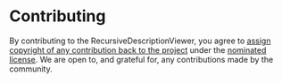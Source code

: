 # Contributing

By contributing to the RecursiveDescriptionViewer, you agree to [assign copyright of any contribution back to the project](COPYRIGHT.md) under the [nominated license](LICENSE.md). We are open to, and grateful for, any contributions made by the community.
